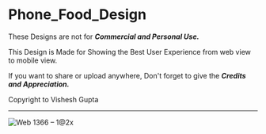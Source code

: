 # Phone_Food_Design
These Designs are not for **_Commercial and Personal Use._**

This Design is Made for Showing the Best User Experience from web view to mobile view.


If you want to share or upload anywhere, 
Don't forget to give the **_Credits and Appreciation._**

Copyright to Vishesh Gupta

___________________________________________________________________________________________________________________________________________________________________________________



[](url)
![Web 1366 – 1@2x](https://user-images.githubusercontent.com/55517509/104314860-09572880-5500-11eb-9622-dd7c08c90cf7.jpg)





